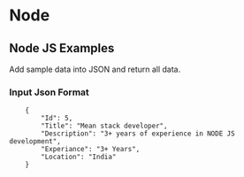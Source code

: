 # Node
## Node JS Examples

Add sample data into JSON and return all data.

### Input Json Format
```
    {
        "Id": 5,
        "Title": "Mean stack developer",
        "Description": "3+ years of experience in NODE JS development",
        "Experiance": "3+ Years",
        "Location": "India"
    }
```

